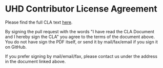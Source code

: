 # UHD Contributor License Agreement

Please find the full CLA text [here](https://files.ettus.com/licenses/Ettus_CLA.pdf).

By signing the pull request with the words "I have read the CLA Document and I
hereby sign the CLA" you agree to the terms of the document above. You do not
have sign the PDF itself, or send it by mail/fax/email if you sign it on GitHub.

If you prefer signing by mail/email/fax, please contact us under the address
in the document linked above.
